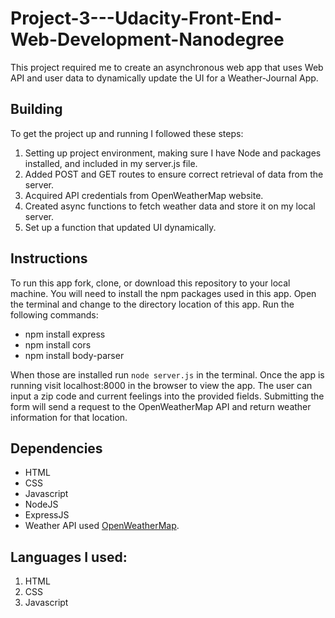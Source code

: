 # Project-3---Udacity-Front-End-Web-Development-Nanodegree
This project required me to create an asynchronous web app that uses Web API and user data to dynamically update the UI for a Weather-Journal App.

## Building
To get the project up and running I followed these steps:

1. Setting up project environment, making sure I have Node and packages installed, and included in my server.js file.
2. Added POST and GET routes to ensure correct retrieval of  data from the server.
3. Acquired API credentials from OpenWeatherMap website.
4. Created async functions to fetch weather data and store it on my local server.
5. Set up a function that updated UI dynamically.

## Instructions

To run this app fork, clone, or download this repository to your local machine. You will need to install the npm packages used in this app. Open the terminal and change to the directory location of this app. Run the following commands:

* npm install express
* npm install cors
* npm install body-parser

When those are installed run `node server.js` in the terminal. Once the app is running visit localhost:8000 in the browser to view the app. The user can input a zip code and current feelings into the provided fields. Submitting the form will send a request to the OpenWeatherMap API and return weather information for that location.

## Dependencies

* HTML
* CSS
* Javascript
* NodeJS
* ExpressJS
* Weather API used [OpenWeatherMap](https://openweathermap.org/).

## Languages I used: 
1. HTML
2. CSS
3. Javascript